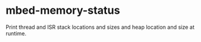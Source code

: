 # mbed-memory-status
Print thread and ISR stack locations and sizes and heap location and size at runtime.
